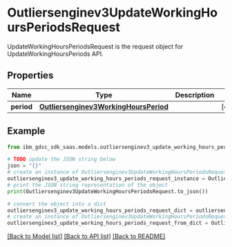 # Outliersenginev3UpdateWorkingHoursPeriodsRequest

UpdateWorkingHoursPeriodsRequest is the request object for UpdateWorkingHoursPeriods API.

## Properties

Name | Type | Description | Notes
------------ | ------------- | ------------- | -------------
**period** | [**Outliersenginev3WorkingHoursPeriod**](Outliersenginev3WorkingHoursPeriod.md) |  | [optional] 

## Example

```python
from ibm_gdsc_sdk_saas.models.outliersenginev3_update_working_hours_periods_request import Outliersenginev3UpdateWorkingHoursPeriodsRequest

# TODO update the JSON string below
json = "{}"
# create an instance of Outliersenginev3UpdateWorkingHoursPeriodsRequest from a JSON string
outliersenginev3_update_working_hours_periods_request_instance = Outliersenginev3UpdateWorkingHoursPeriodsRequest.from_json(json)
# print the JSON string representation of the object
print(Outliersenginev3UpdateWorkingHoursPeriodsRequest.to_json())

# convert the object into a dict
outliersenginev3_update_working_hours_periods_request_dict = outliersenginev3_update_working_hours_periods_request_instance.to_dict()
# create an instance of Outliersenginev3UpdateWorkingHoursPeriodsRequest from a dict
outliersenginev3_update_working_hours_periods_request_from_dict = Outliersenginev3UpdateWorkingHoursPeriodsRequest.from_dict(outliersenginev3_update_working_hours_periods_request_dict)
```
[[Back to Model list]](../README.md#documentation-for-models) [[Back to API list]](../README.md#documentation-for-api-endpoints) [[Back to README]](../README.md)


